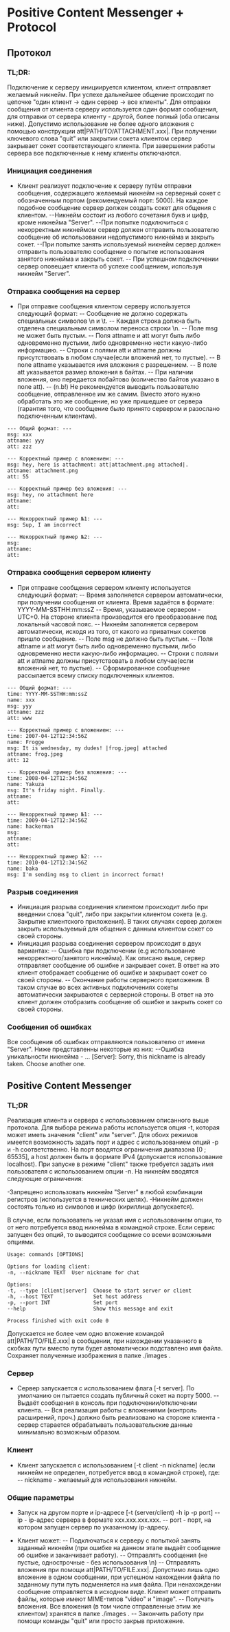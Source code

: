 # Positive Content Messenger + Protocol

## Протокол

### TL;DR: 
Подключение к серверу инициируется клиентом, клиент отправляет желаемый никнейм. При успехе дальнейшее общение происходит по цепочке "один клиент -> один сервер -> все клиенты". Для отправки сообщения от клиента серверу используется один формат сообщения, для отправки от сервера клиенту - другой, более полный (оба описаны ниже). Допустимо использование не более одного вложения с помощью конструкции att|PATH/TO/ATTACHMENT.xxx|. При получении ключевого слова "quit" или закрытии сокета клиентом сервер закрывает сокет соответствующего клиента. При завершении работы сервера все подключенные к нему клиенты отключаются. 

### Инициация соединения
- Клиент реализует подключение к серверу путём отправки сообщения, содержащего желаемый никнейм на серверный сокет с обозначенным портом (рекомендуемый порт: 5000). На каждое подобное сообщение сервер должен создать сокет для общения с клиентом.
--Никнейм состоит из любого сочетания букв и цифр, кроме никнейма "Server". 
--При попытке подключиться с некорректным никнеймом сервер должен отправить пользователю сообщение об использовании недопустимого никнейма и закрыть сокет.
--При попытке занять используемый никнейм сервер должен отправить пользователю сообщение о попытке использования занятого никнейма и закрыть сокет.
-- При успешном подключении сервер оповещает клиента об успехе сообщением, используя никнейм "Server".

### Отправка сообщения на сервер
- При отправке сообщения клиентом серверу используется следующий формат:
-- Сообщение не должно содержать специальных символов \n и \t.
-- Каждая строка должна быть отделена специальным символом переноса строки \n.
-- Поле msg не может быть пустым.
-- Поля attname и att могут быть либо одновременно пустыми, либо одновременно нести какую-либо информацию.
-- Строки с полями att и attname должны присутствовать в любом случае(если вложений нет, то пустые).
-- В поле attname указывается имя вложения с разрешением.
-- В поле att указывается размер вложения в байтах.
-- При наличии вложения, оно передается побайтово (количество байтов указано в поле att).
-- (n.b!) Не рекомендуется выводить пользователю сообщение, отправленное им же самим. Вместо этого нужно обработать это же сообщение, но уже пришедшее от сервера (гарантия того, что сообщение было принято сервером и разослано подключенным клиентам).
```
--- Общий формат: ---
msg: xxx
attname: yyy
att: zzz

--- Корректный пример с вложением: ---
msg: hey, here is attachment: att|attachment.png attached|.
attname: attachment.png
att: 55

--- Корректный пример без вложения: ---
msg: hey, no attachment here
attname: 
att: 

--- Некорректный пример №1: ---
msg: Sup, I am incorrect

--- Некорректный пример №2: ---
msg: 
attname: 
att: 
```

### Отправка сообщения сервером клиенту

- При отправке сообщения сервером клиенту используется следующий формат:
-- Время заполняется сервером автоматически, при получении сообщения от клиента. Время задаётся в формате: YYYY-MM-SSTHH:mm:ssZ
-- Время, указываемое сервером - UTC+0. На стороне клиента производится его преобразование под локальный часовой пояс. 
-- Никнейм заполняется сервером автоматически, исходя из того, от какого из приватных сокетов пришло сообщение.
-- Поле msg не должно быть пустым.
-- Поля attname и att могут быть либо одновременно пустыми, либо одновременно нести какую-либо информацию.
-- Строки с полями att и attname должны присутствовать в любом случае(если вложений нет, то пустые).
-- Сформированное сообщение рассылается всему списку подключенных клиентов.
```
--- Общий формат: ---
time: YYYY-MM-SSTHH:mm:ssZ
name: xxx
msg: yyy
attname: zzz
att: www

--- Корректный пример с вложением: ---
time: 2007-04-12T12:34:56Z
name: Frogge
msg: It is wednesday, my dudes! |frog.jpeg| attached
attname: frog.jpeg
att: 12

--- Корректный пример без вложения: ---
time: 2008-04-12T12:34:56Z
name: Yakuza
msg: It's friday night. Finally.
attname: 
att: 

--- Некорректный пример №1: ---
time: 2009-04-12T12:34:56Z
name: hackerman
msg: 
attname: 
att: 

--- Некорректный пример №2: ---
time: 2010-04-12T12:34:56Z
name: baka
msg: I'm sending msg to client in incorrect format!
```

### Разрыв соединения

- Инициация разрыва соединения клиентом происходит либо при введении слова "quit", либо при закрытии клиентом сокета (e.g. Закрытие клиентского приложения). В таких случаях сервер должен закрыть используемый для общения с данным клиентом сокет со своей стороны.
- Инициация разрыва соединения сервером происходит в двух вариантах:
-- Ошибка при подключении (e.g использование некорректного/занятого никнейма). Как описано выше, сервер отправляет сообщение об ошибке и закрывает сокет. В ответ на это клиент отображает сообщение об ошибке и закрывает сокет со своей стороны.
-- Окончание работы серверного приложения. В таком случае во всех активных подключениях сокеты автоматически закрываются с серверной стороны. В ответ на это клиент должен отобразить сообщение об ошибке и закрыть сокет со своей стороны.

### Сообщения об ошибках

Все сообщения об ошибках отправляются пользователю от имени "Server". Ниже представленны некоторые из них:
--Ошибка уникальности никнейма - ... [Server]: Sorry, this nickname is already taken. Choose another one.

## Positive Content Messenger

### TL;DR

Реализация клиента и сервера с использованием описанного выше протокола. Для выбора режима работы используется 
опция -t, которая может иметь значения "client" или "server". Для обоих режимов имеется возможность задать порт и 
адрес с использованием опций -p и -h соответственно. На порт вводятся ограничения диапазона [0 ; 65535], а host должен
быть в формате IPv4 (допускается использование localhost). При запуске в режиме "client" также требуется задать имя 
пользователя с использованием опции -n. На никнейм вводятся следующие ограничения:

-Запрещено использовать никнейм "Server" в любой комбинации регистров (используется в технических целях).
-Никнейм должен состоять только из символов и цифр (кириллица допускается).

В случае, если пользователь не указал имя с использованием опции, то от него потребуется ввод никнейма в командной 
строке. Если сервис запущен без опций, то выводится сообщение со всеми возможными опциями.
```
Usage: commands [OPTIONS]

Options for loading client:
-n, --nickname TEXT  User nickname for chat

Options:
-t, --type [client|server]  Choose to start server or client
-h, --host TEXT             Set host address
-p, --port INT              Set port
--help                      Show this message and exit

Process finished with exit code 0
```

Допускается не более чем одно вложение командой att|PATH/TO/FILE.xxx| в сообщении, при 
нахождении указанного в скобках пути вместо пути будет автоматически подставлено имя файла. Сохраняет полученные 
изображения в папке ./images .

### Сервер

- Сервер запускается с использованием флага [-t server]. По умолчанию он пытается создать публичный сокет на порту 5000.
-- Выдаёт сообщения в консоль при подключении/отключении клиента.
-- Вся реализация работы с вложениями (контроль расширений, проч.) должно быть реализовано на стороне клиента - сервер старается обрабатывать пользовательские данные минимально возможным образом.

### Клиент

- Клиент запускается с использованием [-t client -n nickname] (если никнейм не определен, потребуется ввод в 
  командной строке), где:
-- nickname - желаемый для использования никнейм.

### Общие параметры
- Запуск на другом порте и ip-адресе [-t (server/client) -h ip -p port]
-- ip - ip-адрес сервера в формате xxx.xxx.xxx.xxx.
-- port - порт, на котором запущен сервер по указанному ip-адресу.

- Клиент может:
-- Подключаться к серверу с попыткой занять заданный никнейм (при ошибке на данном этапе выдаёт сообщение об ошибке и заканчивает работу).
-- Отправлять сообщения (не пустые, однострочные - без использования \n)
-- Отправлять вложения при помощи att|PATH/TO/FILE.xxx|. Допустимо лишь одно вложение в одном сообщении, при успешном 
  нахождении файла по заданному пути путь подменяется на имя файла. При ненахождении сообщение отправляется в исходном виде. Клиент может отправить файлы, которые имеют MIME-типов "video" и "image".
-- Получать вложения. Все вложения (в том числе отправленные этим же клиентом) хранятся в папке ./images .
-- Закончить работу при помощи команды "quit" или просто закрыв приложение.